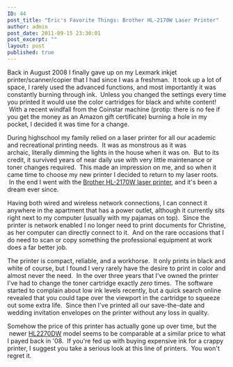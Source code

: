 ```yaml
---
ID: 44
post_title: "Eric's Favorite Things: Brother HL-2170W Laser Printer"
author: admin
post_date: 2011-09-15 23:30:01
post_excerpt: ""
layout: post
published: true
---
```

Back in August 2008 I finally gave up on my Lexmark inkjet printer/scanner/copier that I had since I was a freshman.  It took up a lot of space, I rarely used the advanced functions, and most importantly it was constantly burning through ink.  Unless you changed the settings every time you printed it would use the color cartridges for black and white content!  With a recent windfall from the Coinstar machine (protip: there is no fee if you get the money as an Amazon gift certificate) burning a hole in my pocket, I decided it was time for a change.

During highschool my family relied on a laser printer for all our academic and recreational printing needs.  It was as monstrous as it was archaic, literally dimming the lights in the house when it was on.  But to its credit, it survived years of near daily use with very little maintenance or toner changes required.  This made an impression on me, and so when it came time to choose my new printer I decided to return to my laser roots.  In the end I went with the <a href="http://www.amazon.com/Brother-HL-2170W-Printer-Wireless-Interfaces/dp/B0010Z3LGO/ref=sr_1_5?s=pc&amp;ie=UTF8&amp;qid=1316143411&amp;sr=1-5">Brother HL-2170W laser printer</a>, and it's been a dream ever since.

Having both wired and wireless network connections, I can connect it anywhere in the apartment that has a power outlet, although it currently sits right next to my computer (usually with my pajamas on top).  Since the printer is network enabled I no longer need to print documents for Christine, as her computer can directly connect to it.  And on the rare occasions that I do need to scan or copy something the professional equipment at work does a far better job.

The printer is compact, reliable, and a workhorse.  It only prints in black and white of course, but I found I very rarely have the desire to print in color and almost never the need.  In the over three years that I've owned the printer I've had to change the toner cartridge exactly <em>zero</em> times.  The software started to complain about low ink levels recently, but a quick search online revealed that you could tape over the viewport in the cartridge to squeeze out some extra life.  Since then I've printed all our save-the-date and wedding invitation envelopes on the printer without any loss in quality.

Somehow the price of this printer has actually gone up over time, but the  newer <a href="http://www.amazon.com/Brother-Printer-HL2270DW-Wireless-Monochrome/dp/B00450DVDY/ref=sr_1_1?s=pc&amp;ie=UTF8&amp;qid=1316143411&amp;sr=1-1">HL2270DW</a> model seems to be comparable at a similar price to what I payed back in '08.  If you're fed up with buying expensive ink for a crappy printer, I suggest you take a serious look at this line of printers.  You won't regret it.